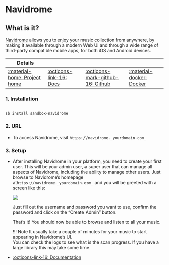 # Navidrome

## What is it?

[Navidrome](https://www.navidrome.org/) allows you to enjoy your music collection from anywhere, by making it available through a modern Web UI and through a wide range of third-party compatible mobile apps, for both iOS and Android devices.

| Details     |             |             |             |
|-------------|-------------|-------------|-------------|
| [:material-home: Project home ](https://www.navidrome.org/) | [:octicons-link-16: Docs](https://www.navidrome.org/docs/) | [:octicons-mark-github-16: Github](https://github.com/navidrome/navidrome/issues) | [:material-docker: Docker ](https://hub.docker.com/r/deluan/navidrome)|

### 1. Installation

``` shell

sb install sandbox-navidrome

```

### 2. URL

- To access Navidrome, visit `https://navidrome._yourdomain.com_`

### 3. Setup

- After installing Navidrome in your platform, you need to create your first user. This will be your admin user, a super user that can manage all aspects of Navidrome, including the ability to manage other users. Just browse to Navidrome’s homepage at`https://navidrome._yourdomain.com_` and you will be greeted with a screen like this: <br />

     ![](/images/community/navidrome_first_user.png)

    Just fill out the username and password you want to use, confirm the password and click on the “Create Admin” button.

    That’s it! You should now be able to browse and listen to all your music.

    !!! Note
             It usually take a couple of minutes for your music to start appearing in Navidrome’s UI. <br />
             You can check the logs to see what is the scan progress. If you have a large library this may take some time.

- [:octicons-link-16: Documentation](https://www.navidrome.org/docs/)
